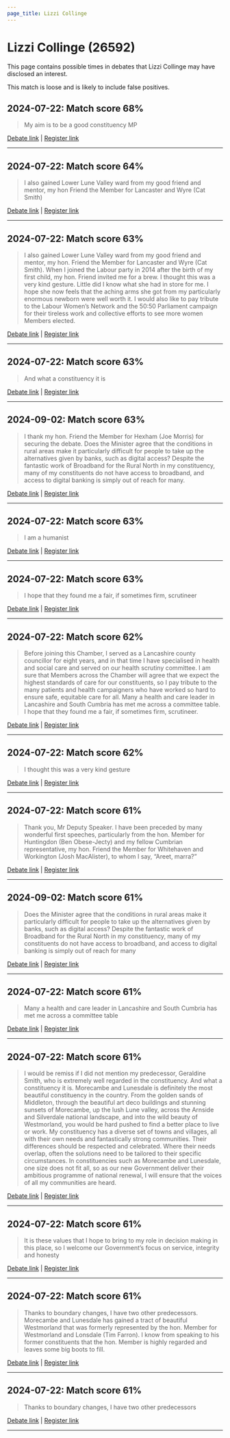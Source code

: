 ```yaml
---
page_title: Lizzi Collinge
---
```


# Lizzi Collinge  (26592)

This page contains possible times in debates that Lizzi Collinge may have disclosed an interest.

This match is loose and is likely to include false positives. 



## 2024-07-22: Match score 68%

>My aim is to be a good constituency MP

[Debate link](https://www.theyworkforyou.com/debates/?id=2024-07-22e.473.1) | [Register link](https://www.theyworkforyou.com/mp/26592/register)


---



## 2024-07-22: Match score 64%

>I also gained Lower Lune Valley ward from my good friend and mentor, my hon Friend the Member for Lancaster and Wyre (Cat Smith)

[Debate link](https://www.theyworkforyou.com/debates/?id=2024-07-22e.473.1) | [Register link](https://www.theyworkforyou.com/mp/26592/register)


---



## 2024-07-22: Match score 63%

>I also gained Lower Lune Valley ward from my good friend and mentor, my hon. Friend the Member for Lancaster and Wyre (Cat Smith). When I joined the Labour party in 2014 after the birth of my first child, my hon. Friend invited me for a brew. I thought this was a very kind gesture. Little did I know what she had in store for me. I hope she now feels that the aching arms she got from my particularly enormous newborn were well worth it. I would also like to pay tribute to the Labour Women’s Network and the 50:50 Parliament campaign for their tireless work and collective efforts to see more women Members elected.

[Debate link](https://www.theyworkforyou.com/debates/?id=2024-07-22e.473.1) | [Register link](https://www.theyworkforyou.com/mp/26592/register)


---



## 2024-07-22: Match score 63%

>And what a constituency it is

[Debate link](https://www.theyworkforyou.com/debates/?id=2024-07-22e.473.1) | [Register link](https://www.theyworkforyou.com/mp/26592/register)


---



## 2024-09-02: Match score 63%

>I thank my hon. Friend the Member for Hexham (Joe Morris) for securing the debate. Does the Minister agree that the conditions in rural areas make it particularly difficult for people to take up the alternatives given by banks, such as digital access? Despite the fantastic work of Broadband for the Rural North in my constituency, many of my constituents do not have access to broadband, and access to digital banking is simply out of reach for many.

[Debate link](https://www.theyworkforyou.com/debates/?id=2024-09-02a.132.1) | [Register link](https://www.theyworkforyou.com/mp/26592/register)


---



## 2024-07-22: Match score 63%

>I am a humanist

[Debate link](https://www.theyworkforyou.com/debates/?id=2024-07-22e.473.1) | [Register link](https://www.theyworkforyou.com/mp/26592/register)


---



## 2024-07-22: Match score 63%

>I hope that they found me a fair, if sometimes firm, scrutineer

[Debate link](https://www.theyworkforyou.com/debates/?id=2024-07-22e.473.1) | [Register link](https://www.theyworkforyou.com/mp/26592/register)


---



## 2024-07-22: Match score 62%

>Before joining this Chamber, I served as a Lancashire county councillor for eight years, and in that time I have specialised in health and social care and served on our health scrutiny committee. I am sure that Members across the Chamber will agree that we expect the highest standards of care for our constituents, so I pay tribute to the many patients and health campaigners who have worked so hard to ensure safe, equitable care for all. Many a health and care leader in Lancashire and South Cumbria has met me across a committee table. I hope that they found me a fair, if sometimes firm, scrutineer.

[Debate link](https://www.theyworkforyou.com/debates/?id=2024-07-22e.473.1) | [Register link](https://www.theyworkforyou.com/mp/26592/register)


---



## 2024-07-22: Match score 62%

>I thought this was a very kind gesture

[Debate link](https://www.theyworkforyou.com/debates/?id=2024-07-22e.473.1) | [Register link](https://www.theyworkforyou.com/mp/26592/register)


---



## 2024-07-22: Match score 61%

>Thank you, Mr Deputy Speaker. I have been preceded by many wonderful first speeches, particularly from the hon. Member for Huntingdon (Ben Obese-Jecty) and my fellow Cumbrian representative, my hon. Friend the Member for Whitehaven and Workington (Josh MacAlister), to whom I say, “Areet, marra?”

[Debate link](https://www.theyworkforyou.com/debates/?id=2024-07-22e.473.1) | [Register link](https://www.theyworkforyou.com/mp/26592/register)


---



## 2024-09-02: Match score 61%

>Does the Minister agree that the conditions in rural areas make it particularly difficult for people to take up the alternatives given by banks, such as digital access? Despite the fantastic work of Broadband for the Rural North in my constituency, many of my constituents do not have access to broadband, and access to digital banking is simply out of reach for many

[Debate link](https://www.theyworkforyou.com/debates/?id=2024-09-02a.132.1) | [Register link](https://www.theyworkforyou.com/mp/26592/register)


---



## 2024-07-22: Match score 61%

>Many a health and care leader in Lancashire and South Cumbria has met me across a committee table

[Debate link](https://www.theyworkforyou.com/debates/?id=2024-07-22e.473.1) | [Register link](https://www.theyworkforyou.com/mp/26592/register)


---



## 2024-07-22: Match score 61%

>I would be remiss if I did not mention my predecessor, Geraldine Smith, who is extremely well regarded in the constituency. And what a constituency it is. Morecambe and Lunesdale is definitely the most beautiful constituency in the country. From the golden sands of Middleton, through the beautiful art deco buildings and stunning sunsets of Morecambe, up the lush Lune valley, across the Arnside and Silverdale national landscape, and into the wild beauty of Westmorland, you would be hard pushed to find a better place to live or work. My constituency has a diverse set of towns and villages, all with their own needs and fantastically strong communities. Their differences should be respected and celebrated. Where their needs overlap, often the solutions need to be tailored to their specific circumstances. In constituencies such as Morecambe and Lunesdale, one size does not fit all, so as our new Government deliver their ambitious programme of national renewal, I will ensure that the voices of all my communities are heard.

[Debate link](https://www.theyworkforyou.com/debates/?id=2024-07-22e.473.1) | [Register link](https://www.theyworkforyou.com/mp/26592/register)


---



## 2024-07-22: Match score 61%

>It is these values that I hope to bring to my role in decision making in this place, so I welcome our Government’s focus on service, integrity and honesty

[Debate link](https://www.theyworkforyou.com/debates/?id=2024-07-22e.473.1) | [Register link](https://www.theyworkforyou.com/mp/26592/register)


---



## 2024-07-22: Match score 61%

>Thanks to boundary changes, I have two other predecessors. Morecambe and Lunesdale has gained a tract of beautiful Westmorland that was formerly represented by the hon. Member for Westmorland and Lonsdale (Tim Farron). I know from speaking to his former constituents that the hon. Member is highly regarded and leaves some big boots to fill.

[Debate link](https://www.theyworkforyou.com/debates/?id=2024-07-22e.473.1) | [Register link](https://www.theyworkforyou.com/mp/26592/register)


---



## 2024-07-22: Match score 61%

>Thanks to boundary changes, I have two other predecessors

[Debate link](https://www.theyworkforyou.com/debates/?id=2024-07-22e.473.1) | [Register link](https://www.theyworkforyou.com/mp/26592/register)


---

